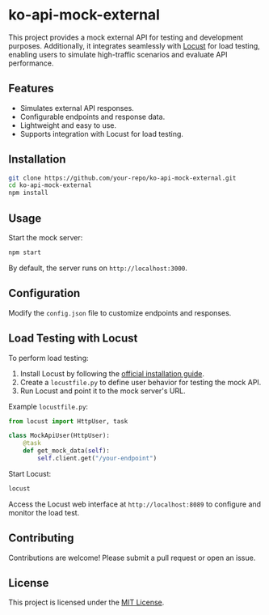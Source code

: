 # ko-api-mock-external

This project provides a mock external API for testing and development purposes. Additionally, it integrates seamlessly with [Locust](https://locust.io/) for load testing, enabling users to simulate high-traffic scenarios and evaluate API performance.

## Features

- Simulates external API responses.
- Configurable endpoints and response data.
- Lightweight and easy to use.
- Supports integration with Locust for load testing.

## Installation

```bash
git clone https://github.com/your-repo/ko-api-mock-external.git
cd ko-api-mock-external
npm install
```

## Usage

Start the mock server:

```bash
npm start
```

By default, the server runs on `http://localhost:3000`.

## Configuration

Modify the `config.json` file to customize endpoints and responses.

## Load Testing with Locust

To perform load testing:

1. Install Locust by following the [official installation guide](https://docs.locust.io/en/stable/installation.html).
2. Create a `locustfile.py` to define user behavior for testing the mock API.
3. Run Locust and point it to the mock server's URL.

Example `locustfile.py`:

```python
from locust import HttpUser, task

class MockApiUser(HttpUser):
    @task
    def get_mock_data(self):
        self.client.get("/your-endpoint")
```

Start Locust:

```bash
locust
```

Access the Locust web interface at `http://localhost:8089` to configure and monitor the load test.

## Contributing

Contributions are welcome! Please submit a pull request or open an issue.

## License

This project is licensed under the [MIT License](LICENSE).
